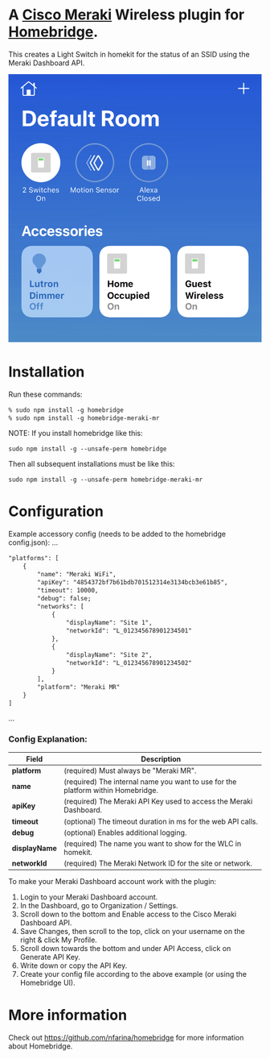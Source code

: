 # A [Cisco Meraki](https://meraki.cisco.com) Wireless plugin for [Homebridge](https://github.com/nfarina/homebridge).  

This creates a Light Switch in homekit for the status of an SSID using the Meraki Dashboard API.

![alt text](example.png "Dashboard Example Screenshot")

# Installation
Run these commands:

    % sudo npm install -g homebridge
    % sudo npm install -g homebridge-meraki-mr


NOTE: If you install homebridge like this:

    sudo npm install -g --unsafe-perm homebridge

Then all subsequent installations must be like this:

    sudo npm install -g --unsafe-perm homebridge-meraki-mr

# Configuration
Example accessory config (needs to be added to the homebridge config.json):
 ...

	"platforms": [
		{
			"name": "Meraki WiFi",
			"apiKey": "4854372bf7b61bdb701512314e3134bcb3e61b85",
			"timeout": 10000,
			"debug": false;
			"networks": [
				{
					"displayName": "Site 1",
					"networkId": "L_012345678901234501"
				},
				{
					"displayName": "Site 2",
					"networkId": "L_012345678901234502"
				}
			],
			"platform": "Meraki MR"
		}
	]
 ...

### Config Explanation:

Field           						| Description
----------------------------|------------
**platform**	   						| (required) Must always be "Meraki MR".
**name**										| (required) The internal name you want to use for the platform within Homebridge.
**apiKey**									| (required) The Meraki API Key used to access the Meraki Dashboard.
**timeout**									| (optional) The timeout duration in ms for the web API calls.
**debug**										| (optional) Enables additional logging.
**displayName**							| (required) The name you want to show for the WLC in homekit.
**networkId**								| (required) The Meraki Network ID for the site or network.

To make your Meraki Dashboard account work with the plugin:

1. Login to your Meraki Dashboard account.
2. In the Dashboard, go to Organization / Settings.
3. Scroll down to the bottom and Enable access to the Cisco Meraki Dashboard API.
4. Save Changes, then scroll to the top, click on your username on the right & click My Profile.
5. Scroll down towards the bottom and under API Access, click on Generate API Key.
6. Write down or copy the API Key.
7. Create your config file according to the above example (or using the Homebridge UI).


# More information
Check out https://github.com/nfarina/homebridge for more information about Homebridge.

